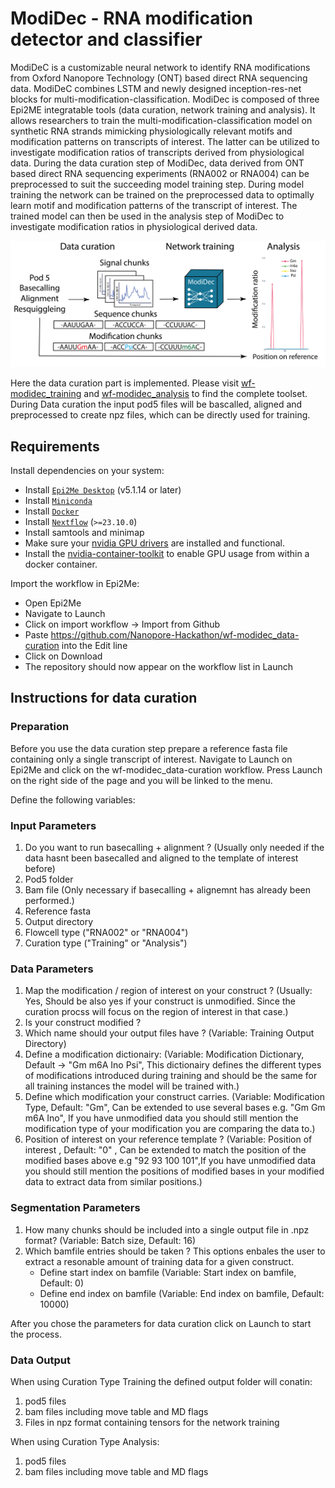 # ModiDec - RNA modification detector and classifier
ModiDeC is a customizable neural network to identify RNA modifications from Oxford Nanopore Technology (ONT) based direct RNA sequencing data. ModiDeC combines LSTM and newly designed inception-res-net blocks for multi-modification-classification. ModiDec is composed of three Epi2ME integratable tools (data curation, network training and analysis). It allows researchers to train the multi-modification-classification model on synthetic RNA strands mimicking physiologically relevant motifs and modification patterns on transcripts of interest. The latter can be utilized to investigate modification ratios of transcripts derived from physiological data. During the data curation step of ModiDec, data derived from ONT based direct RNA sequencing experiments (RNA002 or RNA004) can be preprocessed to suit the succeeding model training step. During model training the network can be trained on the preprocessed data to optimally learn motif and modification patterns of the transcript of interest. The trained model can then be used in the analysis step of ModiDec to investigate modification ratios in physiological derived data.

![Modidec schema](./figures/ModiDec_Epi2ME_schema.png)


Here the data curation part is implemented. Please visit [wf-modidec_training](https://github.com/Nanopore-Hackathon/wf-modidec_training) and [wf-modidec_analysis](https://github.com/Nanopore-Hackathon/wf-modidec_analysis) to find the complete toolset. 
During Data curation the input pod5 files will be bascalled, aligned and preprocessed to create npz files, which can be directly used for training.


## Requirements

Install dependencies on your system:
   -  Install [`Epi2Me Desktop`](https://labs.epi2me.io) (v5.1.14 or later)
   -  Install [`Miniconda`](https://conda.io/miniconda.html)
   -  Install [`Docker`](https://conda.io/miniconda.html)
   -  Install [`Nextflow`](https://www.nextflow.io/docs/latest/getstarted.html#installation) (`>=23.10.0`)
   -  Install samtools and minimap
   -  Make sure your [nvidia GPU drivers](https://docs.nvidia.com/datacenter/tesla/driver-installation-guide/#ubuntu-installation) are installed and functional.
   -  Install the [nvidia-container-toolkit](https://docs.nvidia.com/datacenter/cloud-native/container-toolkit/latest/install-guide.html) to enable GPU usage from within a docker container. 

Import the workflow in Epi2Me:
   -  Open Epi2Me
   -  Navigate to Launch
   -  Click on import workflow -> Import from Github
   -  Paste https://github.com/Nanopore-Hackathon/wf-modidec_data-curation into the Edit line
   -  Click on Download
   -  The repository should now appear on the workflow list in Launch


## Instructions for data curation

### Preparation
Before you use the data curation step prepare a reference fasta file containing only a single transcript of interest.
Navigate to Launch on Epi2Me and click on the wf-modidec_data-curation workflow. Press Launch on the right side of the page and you will be linked to the menu. 

Define the following variables:

### Input Parameters
1. Do you want to run basecalling + alignment ? (Usually only needed if the data hasnt been basecalled and aligned to the template of interest before)
2. Pod5 folder
3. Bam file (Only necessary if basecalling + alignemnt has already been performed.) 
3. Reference fasta
4. Output directory
5. Flowcell type ("RNA002" or "RNA004")
6. Curation type ("Training" or "Analysis")

### Data Parameters
1. Map the modification / region of interest on your construct ? (Usually: Yes, Should be also yes if your construct is unmodified. Since the curation procss will focus on the region of interest in that case.)
2. Is your construct modified ?
3. Which name should your output files have ? (Variable: Training Output Directory)
4. Define a modification dictionairy: (Variable: Modification Dictionary, Default -> "Gm m6A Ino Psi", This dictionairy defines the different types of modifications introduced during training and should be the same for all training instances the model will be trained with.)
5. Define which modification your construct carries. (Variable: Modification Type, Default: "Gm", Can be extended to use several bases e.g. "Gm Gm m6A Ino", If you have unmodified data you should still mention the modification type of your modification you are comparing the data to.)
6. Position of interest on your reference template ? (Variable: Position of interest , Default: "0" , Can be extended to match the position of the modified bases above e.g "92 93 100 101",If you have unmodified data you should still mention the positions of modified bases in your modified data to extract data from similar positions.)


### Segmentation Parameters
1. How many chunks should be included into a single output file in .npz format? (Variable: Batch size, Default: 16)
2. Which bamfile entries should be taken ? This options enbales the user to extract a resonable amount of training data for a given construct.
   - Define start index on bamfile (Variable: Start index on bamfile, Default: 0)
   - Define end index on bamfile (Variable: End index on bamfile, Default: 10000)
  
After you chose the parameters for data curation click on Launch to start the process.


### Data Output

When using Curation Type Training the defined output folder will conatin:
1. pod5 files
2. bam files including move table and MD flags
3. Files in npz format containing tensors for the network training

When using Curation Type Analysis:
1. pod5 files
2. bam files including move table and MD flags





